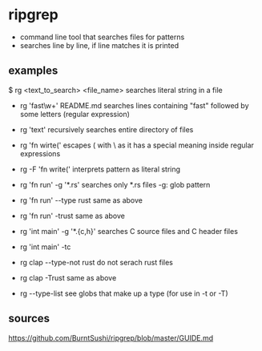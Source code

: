 # ripgrep
- command line tool that searches files for patterns
- searches line by line, if line matches it is printed


## examples
$ rg <text_to_search> <file_name>
searches literal string in a file

- rg 'fast\w+' README.md
searches lines containing "fast" followed by some letters (regular expression)

- rg 'text'
recursively searches entire directory of files

- rg 'fn wirte\('
escapes ( with \ as it has a special meaning inside regular expressions
- rg -F 'fn write('
interprets pattern as literal string

- rg 'fn run' -g '*.rs'
searches only *.rs files
-g: glob pattern
- rg 'fn run' --type rust
same as above
- rg 'fn run' -trust
same as above

- rg 'int main' -g '*.{c,h}'
searches C source files and C header files
- rg 'int main' -tc

- rg clap --type-not rust
do not serach rust files
- rg clap -Trust
same as above


- rg --type-list
see globs that make up a type (for use in -t or -T)

## sources
https://github.com/BurntSushi/ripgrep/blob/master/GUIDE.md

